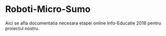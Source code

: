 # Roboti-Micro-Sumo
Aici se afla documentatia necesara etapei online Info-Educatie 2018 pentru proiectul nostru.

